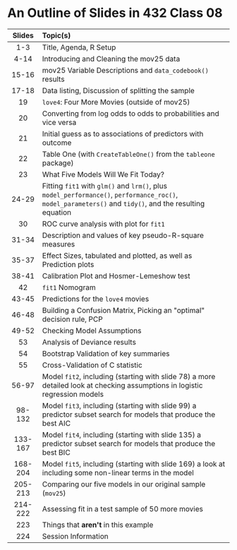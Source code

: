 # An Outline of Slides in 432 Class 08

Slides | Topic(s)
:------: | :------------------------------------------------------------------------------
1-3 | Title, Agenda, R Setup
4-14 | Introducing and Cleaning the mov25 data
15-16 | mov25 Variable Descriptions and `data_codebook()` results
17-18 | Data listing, Discussion of splitting the sample
19 | `love4`: Four More Movies (outside of mov25)
20 | Converting from log odds to odds to probabilities and vice versa
21 | Initial guess as to associations of predictors with outcome
22 | Table One (with `CreateTableOne()` from the `tableone` package)
23 | What Five Models Will We Fit Today?
24-29 | Fitting `fit1` with `glm()` and `lrm()`, plus `model_performance()`, `performance_roc()`, `model_parameters()` and `tidy()`, and the resulting equation
30 | ROC curve analysis with plot for `fit1`
31-34 | Description and values of key pseudo-R-square measures
35-37 | Effect Sizes, tabulated and plotted, as well as Prediction plots
38-41 | Calibration Plot and Hosmer-Lemeshow test
42 | `fit1` Nomogram
43-45 | Predictions for the `love4` movies
46-48 | Building a Confusion Matrix, Picking an "optimal" decision rule, PCP
49-52 | Checking Model Assumptions
53 | Analysis of Deviance results
54 | Bootstrap Validation of key summaries
55 | Cross-Validation of C statistic
56-97 | Model `fit2`, including (starting with slide 78) a more detailed look at checking assumptions in logistic regression models
98-132 | Model `fit3`, including (starting with slide 99) a predictor subset search for models that produce the best AIC 
133-167 | Model `fit4`, including (starting with slide 135) a predictor subset search for models that produce the best BIC
168-204 | Model `fit5`, including (starting with slide 169) a look at including some non-linear terms in the model
205-213 | Comparing our five models in our original sample (`mov25`)
214-222 | Assessing fit in a test sample of 50 more movies
223 | Things that **aren't** in this example
224 | Session Information
